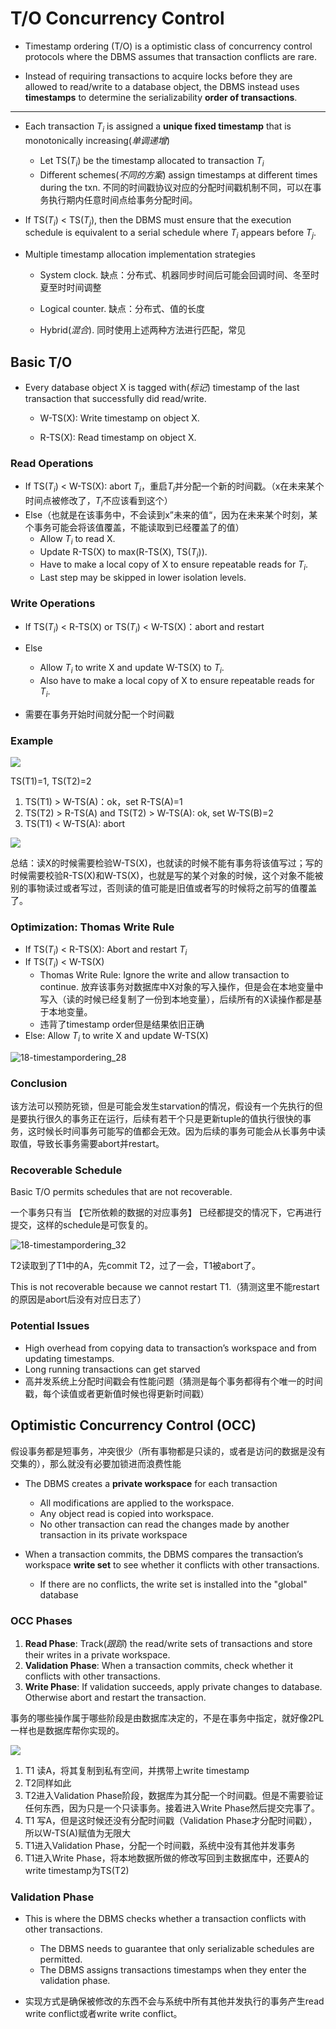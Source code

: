 # T/O Concurrency Control

- Timestamp ordering (T/O) is a optimistic class of concurrency control protocols where the DBMS assumes that transaction conflicts are rare. 

- Instead of requiring transactions to acquire locks before they are allowed to read/write to a database object, the DBMS instead uses **timestamps** to determine the serializability **order of transactions**.

---

- Each transaction $T_i$ is assigned a **unique fixed timestamp** that is monotonically increasing(*单调递增*)
  - Let TS$(T_i)$ be the timestamp allocated to transaction $T_i$
  - Different schemes(*不同的方案*) assign timestamps at different times  during the txn.  不同的时间戳协议对应的分配时间戳机制不同，可以在事务执行期内任意时间点给事务分配时间。

- If TS$(T_i)$ < TS$(T_j)$, then the DBMS must ensure that the execution schedule is equivalent to a serial schedule  where $T_i$ appears before $T_j$.

- Multiple timestamp allocation implementation strategies
  - System clock. 缺点：分布式、机器同步时间后可能会回调时间、冬至时夏至时时间调整

  - Logical counter. 缺点：分布式、值的长度

  - Hybrid(*混合*). 同时使用上述两种方法进行匹配，常见

## Basic T/O

- Every database object X is tagged with(*标记*) timestamp of the last transaction that successfully did read/write.

  - W-TS(X): Write timestamp on object X.

  - R-TS(X): Read timestamp on object X.

### Read Operations

- If TS$(T_i)$ < W-TS(X): abort $T_i$，重启$T_i$并分配一个新的时间戳。（x在未来某个时间点被修改了，$T_i$不应该看到这个）
- Else（也就是在该事务中，不会读到x”未来的值“，因为在未来某个时刻，某个事务可能会将该值覆盖，不能读取到已经覆盖了的值）
  - Allow $T_i$ to read X.
  - Update R-TS(X) to max(R-TS(X), TS($T_i$)).
  - Have to make a local copy of X to ensure repeatable reads for $T_i$.
  - Last step may be skipped in lower isolation levels.

### Write Operations

- If TS($T_i$) < R-TS(X) or TS($T_i$) < W-TS(X)：abort and restart
- Else
  - Allow $T_i$ to write X and update W-TS(X) to $T_i$.
  -  Also have to make a local copy of X to ensure repeatable reads for $T_i$.

- 需要在事务开始时间就分配一个时间戳

### Example

![](CMU445-18-Timestamp-Ordering-Concurrency-Control/20220813145104.png)

TS(T1)=1, TS(T2)=2

1. TS(T1) > W-TS(A)：ok，set R-TS(A)=1
2. TS(T2) > R-TS(A) and TS(T2) > W-TS(A): ok, set W-TS(B)=2
3. TS(T1) < W-TS(A): abort

![](CMU445-18-Timestamp-Ordering-Concurrency-Control/20220813150643.png)

总结：读X的时候需要检验W-TS(X)，也就读的时候不能有事务将该值写过；写的时候需要校验R-TS(X)和W-TS(X)，也就是写的某个对象的时候，这个对象不能被别的事物读过或者写过，否则读的值可能是旧值或者写的时候将之前写的值覆盖了。

### Optimization: Thomas Write Rule

- If TS($T_i$) < R-TS(X): Abort and restart $T_i$
- If TS($T_i$) < W-TS(X)
  - Thomas Write Rule: Ignore the write and allow transaction to continue. 放弃该事务对数据库中X对象的写入操作，但是会在本地变量中写入（读的时候已经复制了一份到本地变量），后续所有的X读操作都是基于本地变量。
  - 违背了timestamp order但是结果依旧正确
-  Else: Allow $T_i$ to write X and update W-TS(X)

![18-timestampordering_28](CMU445-18-Timestamp-Ordering-Concurrency-Control/18-timestampordering_28.JPG)

### Conclusion

该方法可以预防死锁，但是可能会发生starvation的情况，假设有一个先执行的但是要执行很久的事务正在运行，后续有若干个只是更新tuple的值执行很快的事务，这时候长时间事务可能写的值都会无效。因为后续的事务可能会从长事务中读取值，导致长事务需要abort并restart。

### Recoverable Schedule

Basic T/O permits schedules that are not recoverable.

一个事务只有当 【它所依赖的数据的对应事务】 已经都提交的情况下，它再进行提交，这样的schedule是可恢复的。

![18-timestampordering_32](CMU445-18-Timestamp-Ordering-Concurrency-Control/18-timestampordering_32.JPG)

T2读取到了T1中的A，先commit T2，过了一会，T1被abort了。

This is not recoverable  because we cannot restart T1.（猜测这里不能restart的原因是abort后没有对应日志了）

### Potential Issues

- High overhead from copying data to transaction’s workspace and from updating timestamps.
- Long running transactions can get starved
- 高并发系统上分配时间戳会有性能问题（猜测是每个事务都得有个唯一的时间戳，每个读值或者更新值时候也得更新时间戳）

## Optimistic Concurrency Control (OCC)

假设事务都是短事务，冲突很少（所有事物都是只读的，或者是访问的数据是没有交集的），那么就没有必要加锁进而浪费性能

- The DBMS creates a **private workspace** for each transaction
  - All modifications are applied to the workspace.
  - Any object read is copied into workspace.
  - No other transaction can read the changes made by another transaction in its private workspace

- When a transaction commits, the DBMS compares the transaction’s workspace **write set** to see whether it conflicts with other transactions. 
  - If there are no conflicts, the write set is installed into the "global" database

### OCC Phases

1. **Read Phase**: Track(*跟踪*) the read/write sets of transactions and store their writes in a private workspace.
2. **Validation Phase**: When a transaction commits, check whether it conflicts with other transactions.
3. **Write Phase**: If validation succeeds, apply private changes to database. Otherwise abort and restart
   the transaction.

事务的哪些操作属于哪些阶段是由数据库决定的，不是在事务中指定，就好像2PL一样也是数据库帮你实现的。

![](CMU445-18-Timestamp-Ordering-Concurrency-Control/20220818092031.png)

1. T1 读A，将其复制到私有空间，并携带上write timestamp
2. T2同样如此
3. T2进入Validation Phase阶段，数据库为其分配一个时间戳。但是不需要验证任何东西，因为只是一个只读事务。接着进入Write Phase然后提交完事了。
4. T1 写A，但是这时候还没有分配时间戳（Validation Phase才分配时间戳），所以W-TS(A)赋值为无限大
5. T1进入Validation Phase，分配一个时间戳，系统中没有其他并发事务
6. T1进入Write Phase，将本地数据所做的修改写回到主数据库中，还要A的write timestamp为TS(T2)

### Validation Phase

- This is where the DBMS checks whether a transaction conflicts with other transactions. 
  - The DBMS needs to guarantee that only serializable schedules are permitted. 
  - The DBMS assigns transactions timestamps when they enter the validation phase.

- 实现方式是确保被修改的东西不会与系统中所有其他并发执行的事务产生read write conflict或者write write conflict。